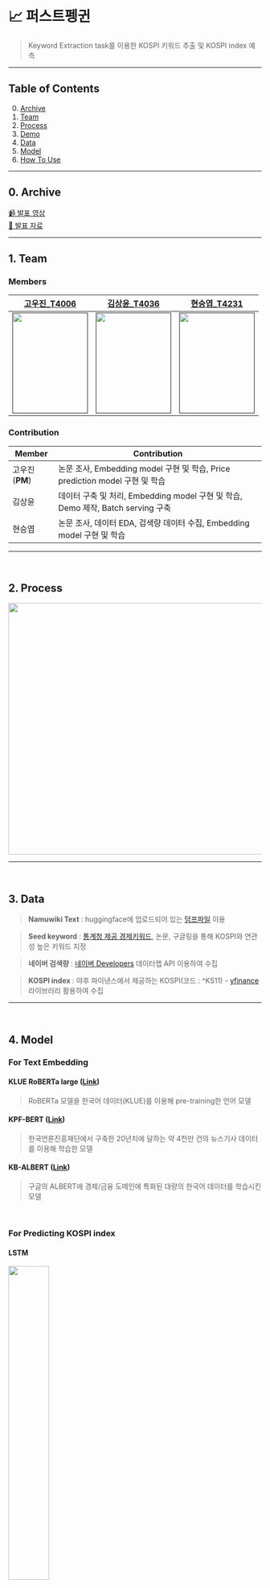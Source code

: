 # 📈 퍼스트펭귄
> Keyword Extraction task를 이용한 KOSPI 키워드 추출 및 KOSPI index 예측

---

## Table of Contents
0. [Archive](https://github.com/boostcampaitech4lv23nlp1/final-project-level3-nlp-02#0-archive)
1. [Team](https://github.com/boostcampaitech4lv23nlp1/final-project-level3-nlp-02#1-team)
2. [Process](https://github.com/boostcampaitech4lv23nlp1/final-project-level3-nlp-02#2-process)
3. [Demo](https://github.com/boostcampaitech4lv23nlp1/final-project-level3-nlp-02#3-demo)
4. [Data](https://github.com/boostcampaitech4lv23nlp1/final-project-level3-nlp-02#4-data)
5. [Model](https://github.com/boostcampaitech4lv23nlp1/final-project-level3-nlp-02#5-model)
6. [How To Use](https://github.com/boostcampaitech4lv23nlp1/final-project-level3-nlp-02#6-how-to-use)

---

## 0. Archive

[📹 발표 영상](https://youtu.be/tZWLKHwTNTU) <br>
[📄 발표 자료]()

---

## 1. Team

### Members
[고우진_T4006]()|[김상윤_T4036]()|[현승엽_T4231]()|
|:-:|:-:|:-:|
|<a href=""><img src="https://user-images.githubusercontent.com/48678866/217627058-ed04a1ab-4cf2-4be3-b2cf-ed83583c57fb.png" width="150" height="200"></a>|<a href=""><img src="https://user-images.githubusercontent.com/48678866/217627098-becef973-2b54-4aa4-8720-77d360818dfa.png" width="150" height="200"></a>|<a href=""><img src="https://user-images.githubusercontent.com/48678866/217627082-aa8f79f7-e580-410a-88bf-ef1b53b000d1.png" width="150" height="200"></a>|

### Contribution

| Member | Contribution | 
| --- | --- |
| 고우진(**PM**) | 논문 조사, Embedding model 구현 및 학습, Price prediction model 구현 및 학습 |
| 김상윤 | 데이터 구축 및 처리, Embedding model 구현 및 학습, Demo 제작, Batch serving 구축 |
| 현승엽 | 논문 조사, 데이터 EDA, 검색량 데이터 수집, Embedding model 구현 및 학습 |

---
<br>

## 2. Process

<p align="center">
<img src="https://user-images.githubusercontent.com/48678866/217632326-0513fea5-b3af-488a-9d1f-7b14599ef8ae.png" width="800" height="500">
</p>
  
---
<br>

## 3. Data

> **Namuwiki Text** : huggingface에 업로드되어 있는 [덤프파일](https://huggingface.co/datasets/heegyu/namuwiki-extracted) 이용

> **Seed keyword** : [통계청 제공 경제키워드](https://data.kostat.go.kr/social/keyword/index.do), 논문, 구글링을 통해 KOSPI와 연관성 높은 키워드 지정

> **네이버 검색량** : [네이버 Developers](https://developers.naver.com/main/) 데이터랩 API 이용하여 수집

> **KOSPI index** : 야후 파이낸스에서 제공하는 KOSPI(코드 : ^KS11) - [yfinance](https://github.com/ranaroussi/yfinance) 라이브러리 활용하여 수집
---
<br>

## 4. Model
  
### For Text Embedding
  
#### KLUE RoBERTa large ([Link](https://huggingface.co/klue/roberta-large))

> RoBERTa 모델을 한국어 데이터(KLUE)를 이용해 pre-training한 언어 모델
  
#### KPF-BERT ([Link](https://github.com/KPFBERT/kpfbert))

> 한국언론진흥재단에서 구축한 20년치에 달하는 약 4천만 건의 뉴스기사 데이터를 이용해 학습한 모델
  
#### KB-ALBERT ([Link](https://github.com/KB-AI-Research/KB-ALBERT))

> 구글의 ALBERT에 경제/금융 도메인에 특화된 대량의 한국어 데이터를 학습시킨 모델

<br>

### For Predicting KOSPI index

#### LSTM

<img src="https://user-images.githubusercontent.com/48678866/217641005-14463045-93c1-4e30-bd64-dcdb25e20bb3.png" width="40%">

---
<br>

## 5. Demo
### 서비스 구조
<img src="https://user-images.githubusercontent.com/66728415/217638602-f9836b42-db91-477b-b708-6dd006d0d5b2.png" width="70%">

### 🖥️ Web 예시(Streamlit)

<img src="https://user-images.githubusercontent.com/66728415/217637499-b8743dd9-fdff-4c96-a00f-8f36fbb2df95.gif" width="70%">
<img src="https://user-images.githubusercontent.com/66728415/217637712-a6a22806-cdc3-42cf-a1bf-d7f50b72f27f.gif" width="70%">


<br>

## 6. How to Use

### File Directory

```bash
├── codes
│   ├── corr_given_time.py
│   ├── get_anual.py
│   └── inference_price.py
├── dags
│   └── operator_dag.py
├── data
│   ├── 2016keyword.csv
│   ├── 2017keyword.csv
│   ├── 2018keyword.csv
│   ├── 2019keyword.csv
│   ├── 2020keyword.csv
│   ├── 2021keyword.csv
│   ├── 2022keyword.csv
│   ├── ensemble_tomorrow_price.txt
│   ├── final_candi_list.csv
│   ├── final_candi_search_volume.json
│   └── predict_past.csv
├── pages
│   ├── get_keywords.py
│   └── price_inference.py
├── .gitignore
├── README.md
├── main.py
└── requirements.txt
```

### 가상환경 

```
# 가상환경 생성
python3 -m venv $ENV_NAME
# 가상환경 활성화
source $ENV_NAME/bin/activate
# 라이브러리 설치
pip3 install --upgrade pip
pip3 install -r requirements.txt
# 가상환경 종료
deactivate
```

### Streamlit
```
streamlit run main.py
```

### Airflow
```
# 절대경로로 기본 디렉토리 지정
export AIRFLOW_HOME=~/nlp02
# airflow DB 초기화 -> 기본 파일 생성
airflow db init
airflow users create --username admin --password 1234 --firstname boocam --lastname kim --role Admin --email xxx@naver.com
airflow webserver --port 8080

# 스케줄러 실행
export AIRFLOW_HOME=~/nlp02
airflow scheduler
```
---

